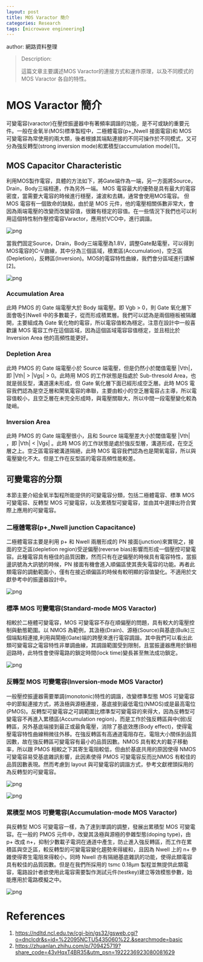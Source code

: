 ```yaml
---
layout: post
title: MOS Varactor 簡介
categories: Research 
tags: [microwave engineering]
---
```


author: 網路資料整理

> Description:
>
> 這篇文章主要講述MOS Varactor的連接方式和運作原理，以及不同模式的MOS Varactor 各自的特性。

<!-- more -->

# MOS Varactor 簡介

可變電容(varactor)在壓控振盪器中有著頻率調諧的功能，是不可或缺的重要元件。一般在金氧半(MOS)標準製程中，二極體電容(p+_Nwell 接面電容)和 MOS 可變電容為常使用的兩大類，後者根據其端點連接的不同可操作於不同模式，又可分為強反轉型(strong inversion mode)和累積型(accumulation mode)[1]。

## MOS Capacitor Characteristic

利用MOS製作電容，具體的方法如下，將Gate端作為一端，另一方面將Source，Drain，Body三端相連，作為另外一端。 
MOS 電容最大的優勢是具有最大的電容密度，當需要大電容的時候進行穩壓，濾波和去耦，通常會使用MOS電容。 
但 MOS 電容有一個致命的缺點，由於是 MOS 元件，他的電壓相關係數非常大，會因為兩端電壓的改變而改變容值，很難有穩定的容值。在一些情況下我們也可以利用這個特性制作壓控電容Varactor，應用於VCO中，進行調諧。

![png](/public/img/mos_varactor/1.png)

當我們固定Source，Drain，Body三端電壓為1.8V，調整Gate點電壓，可以得到MOS電容的C-V曲線，其中分為三個區域，積累區(Accumulation)，空乏區(Depletion)，反轉區(Inversion)。MOS的電容特性曲線，我們會分區域進行講解[2]。

![png](https://blogger.googleusercontent.com/img/b/R29vZ2xl/AVvXsEjd87jFdbevfhNH1l7hRteOspQwC-h7tOz-YPa4jGKRPMHHRQ7LjDQBpeXpJd3OUE1uIF54QMUNrgZb-FPfIqWRYLwjoW4cr2sBmRZVorg-GyS4Zqga7A8crKd-QrsDy5CZlC8ZMkYDbkE/s1600/c-v-curve-of-mos-capacitor.gif)



### Accumulation Area

此時 PMOS 的 Gate 端電壓大於 Body 端電壓。即 Vgb > 0，則 Gate 氧化層下面會吸引Nwell 中的多數載子，從而形成積累層。我們可以認為是兩個極板被隔離開，主要組成為 Gate 氧化物的電容，所以電容值較為穩定。注意在設計中一般喜歡讓 MOS 電容工作在這個區域，因為這個區域電容容值穩定，並且相比於 Inversion Area 他的高頻性能更好。

### Depletion Area

此時 PMOS 的 Gate 端電壓小於 Source 端電壓，但是仍然小於閾值電壓 |Vth|，即 |Vth| > |Vgs| > 0。此時用 MOS 的工作狀態是指處於 Sub-thresold Area，也就是弱反型，溝道還未形成，但 Gate 氧化層下面已經形成空乏層。此時 MOS 電容我們認為是空乏層和閘氧電容的串聯，主要由較小的空乏層電容占主導，所以電容值較小，且空乏層在未完全形成時，與電壓關聯大，所以中間一段電壓變化較為陡峭。

### Inversion Area

此時 PMOS 的 Gate 端電壓很小，且和 Source 端電壓差大小於閾值電壓 |Vth| ，即 |Vth| < |Vgs| 。此時 MOS 的工作狀態是處於強反型層，溝道形成，在空乏層之上。空乏區電容被溝道隔絕，此時 MOS 電容我們認為也是閘氧電容，所以與電壓變化不大。但是工作在反型區的電容高頻性能較差。

## 可變電容的分類

本節主要介紹金氧半製程所能提供的可變電容分類，包括二極體電容、標準 MOS 可變電容、反轉型 MOS 可變電容，以及累積型可變電容，並由其中選擇出符合實際上應用的可變電容。

### 二極體電容(p+_Nwell junction Capacitance)

二極體電容主要是利用 p+ 和 Nwell 兩層形成的 PN 接面(junction)來實現之，接面的空乏區(depletion region)受逆偏壓(reverse bias)影響而形成一個壓控可變電容。此種電容具有極佳的品質因數，然而只有在逆偏壓的時候具有電容特性，當振盪訊號為大訊號的時候，PN 接面有機會進入順偏區使其喪失電容的功能。再者此類電容的調動範圍小，僅有在接近順偏區的時候有較明顯的容值變化。不適用於文獻參考中的振盪器設計中。

![png](/public/img/mos_varactor/2.png)

### 標準 MOS 可變電容(Standard-mode MOS Varactor)

相較於二極體可變電容，MOS 可變電容不存在順偏壓的問題，具有較大的電壓控制與動態範圍。以 NMOS 為範例，其汲極(Drain)、源極(Source)與基底(Bulk)三個端點相連接,利用與閘極(Gate)端的跨壓來進行電容調諧。其中我們可以看出此類可變電容之電容特性非單調曲線，其調諧範圍受到限制，且當振盪器應用於鎖相迴路時，此特性會使得電路的鎖定時間(lock time)變長甚至無法成功鎖定。

![png](/public/img/mos_varactor/3.png)

### 反轉型 MOS 可變電容(Inversion-mode MOS Varactor)

一般壓控振盪器需要單調(monotonic)特性的調諧，改變標準型態 MOS 可變電容中的節點連接方式，將汲極與源極連接，基底接到最低電位(NMOS)或是最高電位(PMOS)。反轉型可變電容之可調範圍比標準型可變電容的來得大，因為反轉型可變電容不再進入累積區(Accumulation region)，而是工作於強反轉區與中(弱)反轉區，另外基底端接到最正或最負電壓，消除了基底效應(Body effect)，使得電壓電容特性曲線稍微往外移。在強反轉區有高通道電阻存在。電阻大小關係到品質因數，故在強反轉區可變電容有最小的品質因數。NMOS 具有較大的載子移動率，所以跟 PMOS 相較之下其寄生電阻較低，但由於基底共用的原因使得 NMOS 可變電容易受基底雜訊影響，此因素使得 PMOS 可變電容反而比NMOS 有較佳的品質因數表現。然而考慮到 layout 與可變電容的調諧方式，參考文獻裡頭採用的為反轉型的可變電容。

![png](/public/img/mos_varactor/4.png)

![png](/public/img/mos_varactor/5.png)

### 累積型 MOS 可變電容(Accumulation-mode MOS Varactor)

與反轉型 MOS 可變電容一樣，為了達到單調的調整，發展出累積型 MOS 可變電容。在一般的 PMOS 元件中，改變其汲極與源極的參雜型態(doping type)，由 p+ 改成 n+，抑制少數載子電洞在通道中產生，防止進入強反轉區，而工作在累積區與空乏區，較反轉型的可變電容變化趨勢來得緩和，且因為 Nwell 上的 n+ 參雜使得寄生電阻來得較小，同時 Nwell 亦有隔絕基底雜訊的功能，使得此類電容具有較佳的品質因數。但是在我們所採用的 tsmc 0.18μm 製程並無提供此類電容，電路設計者欲使用此電容需要製作測試元件(testkey)建立等效模態參數，始能應用於電路模擬之中。

![png](/public/img/mos_varactor/6.png)

# References

1. https://ndltd.ncl.edu.tw/cgi-bin/gs32/gsweb.cgi?o=dnclcdr&s=id=%22095NCTU5435060%22.&searchmode=basic
2. https://zhuanlan.zhihu.com/p/709425719?share_code=43vHqxT4BR35&utm_psn=1922236923080081629

